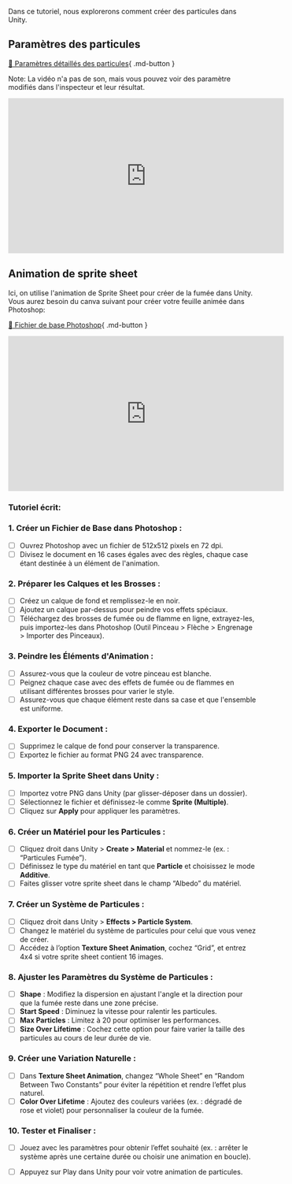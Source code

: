 Dans ce tutoriel, nous explorerons comment créer des particules dans Unity.   

## Paramètres des particules
[📁 Paramètres détaillés des particules](https://learn.unity.com/tutorial/introduction-to-particle-systems#6025fdd9edbc2a112d4f0136){ .md-button }   <br>

Note: La vidéo n'a pas de son, mais vous pouvez voir des paramètre modifiés dans l'inspecteur et leur résultat.    

<iframe width="560" height="315" src="https://www.youtube.com/embed/4DZIaZ_BZ2E?si=turLE4hUrhKFQOeo" title="YouTube video player" frameborder="0" allow="accelerometer; autoplay; clipboard-write; encrypted-media; gyroscope; picture-in-picture; web-share" referrerpolicy="strict-origin-when-cross-origin" allowfullscreen></iframe>


## Animation de sprite sheet
Ici, on utilise l'animation de Sprite Sheet pour créer de la fumée dans Unity. Vous aurez besoin du canva suivant pour créer votre feuille animée dans Photoshop:       

[📁 Fichier de base Photoshop](https://cmontmorency365-my.sharepoint.com/:i:/g/personal/lora_boisvert_cmontmorency_qc_ca/Ef8BiNB-HThNlw4ECnKykfMBOJoLYdTIP1aEh30nMRkL2w?e=zhyxSc){ .md-button }   

<iframe width="560" height="315" src="https://www.youtube.com/embed/eub9QMYbS0U?si=4LhGsPcKw2-sWfc8" title="YouTube video player" frameborder="0" allow="accelerometer; autoplay; clipboard-write; encrypted-media; gyroscope; picture-in-picture; web-share" referrerpolicy="strict-origin-when-cross-origin" allowfullscreen></iframe>



### Tutoriel écrit: 

### 1. Créer un Fichier de Base dans Photoshop :
   - [ ] Ouvrez Photoshop avec un fichier de 512x512 pixels en 72 dpi.
   - [ ] Divisez le document en 16 cases égales avec des règles, chaque case étant destinée à un élément de l'animation.

### 2. Préparer les Calques et les Brosses :
   - [ ] Créez un calque de fond et remplissez-le en noir.
   - [ ] Ajoutez un calque par-dessus pour peindre vos effets spéciaux.
   - [ ] Téléchargez des brosses de fumée ou de flamme en ligne, extrayez-les, puis importez-les dans Photoshop (Outil Pinceau > Flèche > Engrenage > Importer des Pinceaux).

### 3. Peindre les Éléments d'Animation :
   - [ ] Assurez-vous que la couleur de votre pinceau est blanche.
   - [ ] Peignez chaque case avec des effets de fumée ou de flammes en utilisant différentes brosses pour varier le style.
   - [ ] Assurez-vous que chaque élément reste dans sa case et que l'ensemble est uniforme.

### 4. Exporter le Document :
   - [ ] Supprimez le calque de fond pour conserver la transparence.
   - [ ] Exportez le fichier au format PNG 24 avec transparence.

### 5. Importer la Sprite Sheet dans Unity :
   - [ ] Importez votre PNG dans Unity (par glisser-déposer dans un dossier).
   - [ ] Sélectionnez le fichier et définissez-le comme **Sprite (Multiple)**.
   - [ ] Cliquez sur **Apply** pour appliquer les paramètres.

### 6. Créer un Matériel pour les Particules :
   - [ ] Cliquez droit dans Unity > **Create > Material** et nommez-le (ex. : “Particules Fumée”).
   - [ ] Définissez le type du matériel en tant que **Particle** et choisissez le mode **Additive**.
   - [ ] Faites glisser votre sprite sheet dans le champ “Albedo” du matériel.

### 7. Créer un Système de Particules :
   - [ ] Cliquez droit dans Unity > **Effects > Particle System**.
   - [ ] Changez le matériel du système de particules pour celui que vous venez de créer.
   - [ ] Accédez à l’option **Texture Sheet Animation**, cochez “Grid”, et entrez 4x4 si votre sprite sheet contient 16 images.

### 8. Ajuster les Paramètres du Système de Particules :
   - [ ] **Shape** : Modifiez la dispersion en ajustant l'angle et la direction pour que la fumée reste dans une zone précise.
   - [ ] **Start Speed** : Diminuez la vitesse pour ralentir les particules.
   - [ ] **Max Particles** : Limitez à 20 pour optimiser les performances.
   - [ ] **Size Over Lifetime** : Cochez cette option pour faire varier la taille des particules au cours de leur durée de vie.

### 9. Créer une Variation Naturelle :
   - [ ] Dans **Texture Sheet Animation**, changez “Whole Sheet” en “Random Between Two Constants” pour éviter la répétition et rendre l’effet plus naturel.
   - [ ] **Color Over Lifetime** : Ajoutez des couleurs variées (ex. : dégradé de rose et violet) pour personnaliser la couleur de la fumée.

### 10. Tester et Finaliser :
   - [ ] Jouez avec les paramètres pour obtenir l’effet souhaité (ex. : arrêter le système après une certaine durée ou choisir une animation en boucle).
   - [ ] Appuyez sur Play dans Unity pour voir votre animation de particules.

